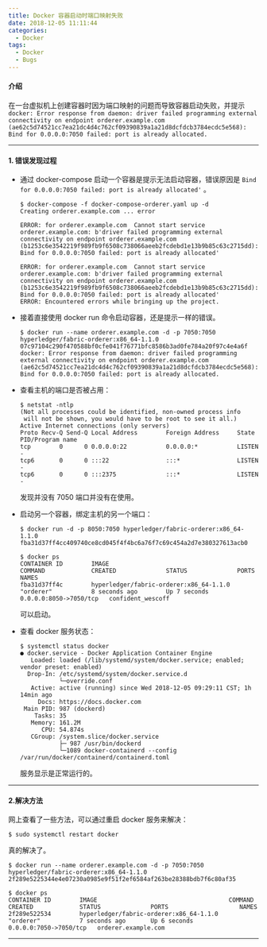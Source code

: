 ```yaml
---
title: Docker 容器启动时端口映射失败
date: 2018-12-05 11:11:44
categories:
  - Docker
tags:
  - Docker
  - Bugs
---
```


#### 介绍

在一台虚拟机上创建容器时因为端口映射的问题而导致容器启动失败，并提示 `docker: Error response from daemon: driver failed programming external connectivity on endpoint orderer.example.com (ae62c5d74521cc7ea21dc4d4c762cf09390839a1a21d8dcfdcb3784ecdc5e568): Bind for 0.0.0.0:7050 failed: port is already allocated. `

<!--more-->

------

#### 1. 错误发现过程

- 通过 docker-compose 启动一个容器是提示无法启动容器，错误原因是 `Bind for 0.0.0.0:7050 failed: port is already allocated'` 。

  ```
  $ docker-compose -f docker-compose-orderer.yaml up -d
  Creating orderer.example.com ... error
  
  ERROR: for orderer.example.com  Cannot start service orderer.example.com: b'driver failed programming external connectivity on endpoint orderer.example.com (b1253c6e3542219f989fb9f6508c738066aeeb2fcdebd1e13b9b85c63c2715dd): Bind for 0.0.0.0:7050 failed: port is already allocated'
  
  ERROR: for orderer.example.com  Cannot start service orderer.example.com: b'driver failed programming external connectivity on endpoint orderer.example.com (b1253c6e3542219f989fb9f6508c738066aeeb2fcdebd1e13b9b85c63c2715dd): Bind for 0.0.0.0:7050 failed: port is already allocated'
  ERROR: Encountered errors while bringing up the project.
  ```

- 接着直接使用 docker run 命令启动容器，还是提示一样的错误。

  ```
  $ docker run --name orderer.example.com -d -p 7050:7050 hyperledger/fabric-orderer:x86_64-1.1.0 
  07c97104c290f470588bf0cfe041f76771bfc8586b3ad0fe784a20f97c4e4a6f
  docker: Error response from daemon: driver failed programming external connectivity on endpoint orderer.example.com (ae62c5d74521cc7ea21dc4d4c762cf09390839a1a21d8dcfdcb3784ecdc5e568): Bind for 0.0.0.0:7050 failed: port is already allocated.
  ```

- 查看主机的端口是否被占用：

  ```
  $ netstat -ntlp
  (Not all processes could be identified, non-owned process info
   will not be shown, you would have to be root to see it all.)
  Active Internet connections (only servers)
  Proto Recv-Q Send-Q Local Address        Foreign Address     State       PID/Program name
  tcp        0      0 0.0.0.0:22           0.0.0.0:*           LISTEN      -               
  tcp6       0      0 :::22                :::*                LISTEN      -               
  tcp6       0      0 :::2375              :::*                LISTEN      -
  ```

  发现并没有 7050 端口并没有在使用。

- 启动另一个容器，绑定主机的另一个端口：

  ```
  $ docker run -d -p 8050:7050 hyperledger/fabric-orderer:x86_64-1.1.0 
  fba31d37ff4cc409740ce8cd045f4f4bc6a76f7c69c454a2d7e380327613acb0
  ```

  ```
  $ docker ps
  CONTAINER ID        IMAGE                                     COMMAND             CREATED              STATUS              PORTS                    NAMES
  fba31d37ff4c        hyperledger/fabric-orderer:x86_64-1.1.0   "orderer"           8 seconds ago        Up 7 seconds        0.0.0.0:8050->7050/tcp   confident_wescoff
  ```

  可以启动。

- 查看 docker 服务状态：

  ```
  $ systemctl status docker
  ● docker.service - Docker Application Container Engine
     Loaded: loaded (/lib/systemd/system/docker.service; enabled; vendor preset: enabled)
    Drop-In: /etc/systemd/system/docker.service.d
             └─override.conf
     Active: active (running) since Wed 2018-12-05 09:29:11 CST; 1h 14min ago
       Docs: https://docs.docker.com
   Main PID: 987 (dockerd)
      Tasks: 35
     Memory: 161.2M
        CPU: 54.874s
     CGroup: /system.slice/docker.service
             ├─ 987 /usr/bin/dockerd
             └─1089 docker-containerd --config /var/run/docker/containerd/containerd.toml
  ```

  服务显示是正常运行的。

------

#### 2.解决方法

网上查看了一些方法，可以通过重启 docker 服务来解决：

```
$ sudo systemctl restart docker
```

真的解决了。

```
$ docker run --name orderer.example.com -d -p 7050:7050 hyperledger/fabric-orderer:x86_64-1.1.0 
2f289e5225344e4e07230a0985e9f51f2ef6584af263be28388bdb7f6c80af35

$ docker ps 
CONTAINER ID        IMAGE                                     COMMAND             CREATED             STATUS              PORTS                    NAMES
2f289e522534        hyperledger/fabric-orderer:x86_64-1.1.0   "orderer"           7 seconds ago       Up 6 seconds        0.0.0.0:7050->7050/tcp   orderer.example.com
```

------